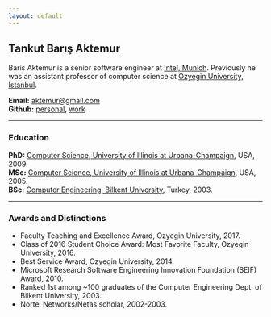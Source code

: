```yaml
---
layout: default
---
```


## Tankut Barış Aktemur

Baris Aktemur is a senior software engineer at [Intel, Munich](http://intel.com).
Previously he was 
an assistant professor of computer science at [Ozyegin University, Istanbul](http://ozyegin.edu.tr).

**Email:** <aktemur@gmail.com>  
**Github:** [personal](https://github.com/aktemur), [work](https://github.com/barisaktemur)  

---

### Education
**PhD:** [Computer Science, University of Illinois at Urbana-Champaign](http://cs.illinois.edu),
USA, 2009.  
**MSc:** [Computer Science, University of Illinois at Urbana-Champaign](http://cs.illinois.edu),
USA, 2005.  
**BSc:** [Computer Engineering, Bilkent University](http://cs.bilkent.edu.tr),
Turkey, 2003.

---

### Awards and Distinctions

- Faculty Teaching and Excellence Award, Ozyegin University, 2017.
- Class of 2016 Student Choice Award: Most Favorite Faculty, Ozyegin University, 2016.
- Best Service Award, Ozyegin University, 2014.
- Microsoft Research Software Engineering Innovation Foundation (SEIF) Award, 2010.
- Ranked 1st among ~100 graduates of the Computer Engineering Dept. of Bilkent University, 2003.
- Nortel Networks/Netas scholar, 2002-2003.

